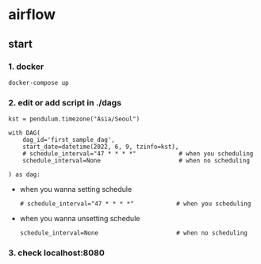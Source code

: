 # airflow

## start
### 1. docker
```
docker-compose up
```
### 2. edit or add script in ./dags
```
kst = pendulum.timezone("Asia/Seoul")

with DAG(
    dag_id='first_sample_dag',
    start_date=datetime(2022, 6, 9, tzinfo=kst),
    # schedule_interval="47 * * * *"            # when you scheduling
    schedule_interval=None                      # when no scheduling

) as dag:
```

* when you wanna setting schedule
    ```
    # schedule_interval="47 * * * *"            # when you scheduling
    ```

* when you wanna unsetting schedule
    ```
    schedule_interval=None                      # when no scheduling
    ```

### 3. check localhost:8080
